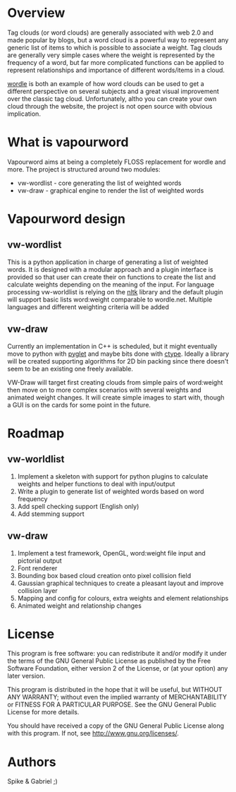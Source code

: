 Overview
========
Tag clouds (or word clouds) are generally associated with web 2.0 and
made popular by blogs, but a word cloud is a powerful way to represent
any generic list of items to which is possible to associate a
weight. Tag clouds are generally very simple cases where the weight is
represented by the frequency of a word, but far more complicated
functions can be applied to represent relationships and importance of
different words/items in a cloud.

[wordle][1] is both an example of how word clouds can be used to
get a different perspective on several subjects and a great visual
improvement over the classic tag cloud. Unfortunately, altho you can
create your own cloud through the website, the project is not open
source with obvious implication.

What is vapourword
==================
Vapourword aims at being a completely FLOSS replacement for wordle and
more. The project is structured around two modules:
* vw-wordlist - core generating the list of weighted words
* vw-draw - graphical engine to render the list of weighted words

Vapourword design
=================
vw-wordlist
-----------
This is a python application in charge of generating a list of
weighted words. It is designed with a modular approach and a plugin
interface is provided so that user can create their on functions to
create the list and calculate weights depending on the meaning of the
input.
For language processing vw-worldlist is relying on the [nltk][2]
library and the default plugin will support basic lists word:weight
comparable to wordle.net.
Multiple languages and different weighting criteria will be added

vw-draw
-------
Currently an implementation in C++ is scheduled, but it might
eventually move to python with [pyglet][3] and maybe bits done with
[ctype][4]. Ideally a library will be created supporting algorithms for 2D
bin packing since there doesn't seem to be an existing one freely
available.

VW-Draw will target first creating clouds from simple pairs of word:weight
then move on to more complex scenarios with several weights and animated
weight changes. It will create simple images to start with, though a GUI is
on the cards for some point in the future.


Roadmap
=======
vw-worldlist
------------
1. Implement a skeleton with support for python plugins to calculate weights and helper functions to deal with input/output
2. Write a plugin to generate list of weighted words based on word frequency
3. Add spell checking support (English only)
4. Add stemming support

vw-draw
-------
1. Implement a test framework, OpenGL, word:weight file input and pictorial output
2. Font renderer
3. Bounding box based cloud creation onto pixel collision field
4. Gaussian graphical techniques to create a pleasant layout and improve collision layer
5. Mapping and config for colours, extra weights and element relationships
6. Animated weight and relationship changes

License
=======
This program is free software: you can redistribute it and/or modify
it under the terms of the GNU General Public License as published by
the Free Software Foundation, either version 2 of the License, or (at
your option) any later version.

This program is distributed in the hope that it will be useful, but
WITHOUT ANY WARRANTY; without even the implied warranty of
MERCHANTABILITY or FITNESS FOR A PARTICULAR PURPOSE.  See the GNU
General Public License for more details.

You should have received a copy of the GNU General Public License
along with this program.  If not, see <http://www.gnu.org/licenses/>.

Authors
=======
Spike & Gabriel ;)

[1]: http://www.wordle.net/ "Wordle.net"
[2]: http://www.nltk.org/ "Natural Language Toolkit"
[3]: http://www.pyglet.org/ "a cross-platform windowing and multimedia library for Python"
[4]: http://docs.python.org/library/ctypes.html "A foreign function library for Python"
